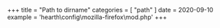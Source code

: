 +++
title = "Path to dirname"
categories = [ "path" ]
date = 2020-09-10
example = 'hearth\config\mozilla-firefox\mod.php'
+++
